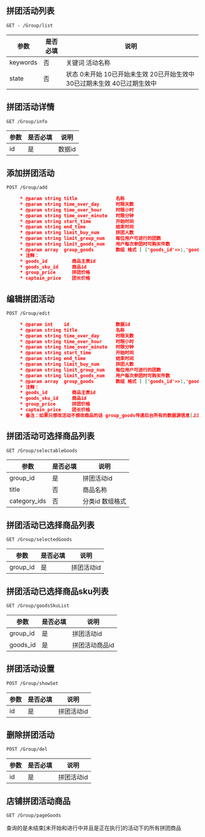 ## 拼团活动列表

```html
GET - /Group/list
```

| 参数     | 是否必填 | 说明                                                         |
| -------- | -------- | ------------------------------------------------------------ |
| keywords | 否       | 关键词 活动名称                                              |
| state    | 否       | 状态 0未开始 10已开始未生效 20已开始生效中 30已过期未生效 40已过期生效中 |



## 拼团活动详情

```html
GET /Group/info
```

| 参数 | 是否必填 | 说明   |
| ---- | -------- | ------ |
| id   | 是       | 数据id |



## 添加拼团活动

```html
POST /Group/add
```

```json
     * @param string title              名称
     * @param string time_over_day      时限天数
     * @param string time_over_hour     时限小时
     * @param string time_over_minute   时限分钟
     * @param string start_time         开始时间
     * @param string end_time           结束时间
     * @param string limit_buy_num      拼团人数
     * @param string limit_group_num    每位用户可进行的团数
     * @param string limit_goods_num    用户每次参团时可购买件数
     * @param array  group_goods        数组 格式 [ ['goods_id'=>1,'goods_sku_id'=>1,'group_price'=>1,'captain_price'=>1],['goods_id'=>2,'goods_sku_id'=>2,'group_price'=>2,'captain_price'=>2...] ] 商品选择数组 可为空数组
     * 注释：
     * goods_id         商品主表id
     * goods_sku_id     商品id
     * group_price      拼团价格
     * captain_price    团长价格
```



## 编辑拼团活动

```html
POST /Group/edit
```

```json
     * @param int    id                 数据id
     * @param string title              名称
     * @param string time_over_day      时限天数
     * @param string time_over_hour     时限小时
     * @param string time_over_minute   时限分钟
     * @param string start_time         开始时间
     * @param string end_time           结束时间
     * @param string limit_buy_num      拼团人数
     * @param string limit_group_num    每位用户可进行的团数
     * @param string limit_goods_num    用户每次参团时可购买件数
     * @param array  group_goods        数组 格式 [ ['goods_id'=>1,'goods_sku_id'=>1,'group_price'=>1,'captain_price'=>1],['goods_id'=>2,'goods_sku_id'=>2,'group_price'=>2,'captain_price'=>2...] ] 商品选择数组 可为空数组
     * 注释：
     * goods_id         商品主表id
     * goods_sku_id     商品id
     * group_price      拼团价格
     * captain_price    团长价格
     * 备注：如果只想改活动不想改商品的话 group_goods传递后台所有的数据源信息[上面格式的商品数据信息]，不可为空 为空代表删除所有商品
```



## 拼团活动可选择商品列表

```html
GET /Group/selectableGoods
```

| 参数         | 是否必填 | 说明            |
| ------------ | -------- | --------------- |
| group_id     | 是       | 拼团活动id      |
| title        | 否       | 商品名称        |
| category_ids | 否       | 分类id 数组格式 |



## 拼团活动已选择商品列表

```html
GET /Group/selectedGoods
```

| 参数     | 是否必填 | 说明       |
| -------- | -------- | ---------- |
| group_id | 是       | 拼团活动id |



## 拼团活动已选择商品sku列表

```html
GET /Group/goodsSkuList
```

| 参数     | 是否必填 | 说明           |
| -------- | -------- | -------------- |
| group_id | 是       | 拼团活动id     |
| goods_id | 是       | 拼团活动商品id |



## 拼团活动设置

```html
POST /Group/showSet
```

| 参数 | 是否必填 | 说明       |
| ---- | -------- | ---------- |
| id   | 是       | 拼团活动id |



## 删除拼团活动

```html
POST /Group/del
```

| 参数 | 是否必填 | 说明       |
| ---- | -------- | ---------- |
| id   | 是       | 拼团活动id |



## 店铺拼团活动商品

```html
GET /Group/pageGoods
```

查询的是未结束[未开始和进行中并且是正在执行]的活动下的所有拼团商品